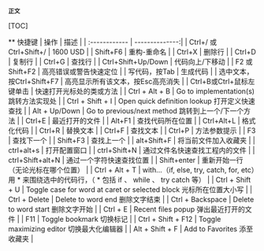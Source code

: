 **`正文`**

[TOC]

** 快捷键
| 操作      |    描述 |
| :------------ | --------------:|
| Ctrl+/ 或 Ctrl+Shift+/  | 1600 USD |
| Shift+F6     |   重构-重命名 |
| Ctrl+X      |    删除行 |
| Ctrl+D      |    复制行 |
| Ctrl+G      |    查找行 |
| Ctrl+Shift+Up/Down      |    代码向上/下移动 |
| F2 或Shift+F2      |    高亮错误或警告快速定位 |
| 写代码，按Tab      |    生成代码 |
| 选中文本，按Ctrl+Shift+F7      |    高亮显示所有该文本，按Esc高亮消失 |
| Ctrl+B或Ctrl+鼠标左键单击      |    快速打开光标处的类或方法 |
| Ctrl + Alt + B      |    Go to implementation(s) 跳转方法实现处 |
| Ctrl + Shift + I      |    Open quick definition lookup 打开定义快速查找 |
| Alt + Up/Down      |    Go to previous/next method 跳转到上一个/下一个方法 |
| Ctrl+E      |    最近打开的文件 |
| Alt+F1      |    查找代码所在位置 |
| Ctrl+Alt+L      |    格式化代码 |
| Ctrl+R      |    替换文本 |
| Ctrl+F      |    查找文本 |
| Ctrl+P      |    方法参数提示 |
| F3      |    查找下一个 |
| Shift+F3      |    查找上一个 |
| alt+Shift+F      |    将当前文件加入收藏夹 |
| ctrl+alt+s      |    打开配置窗口 |
| ctrl+Shift+N      |    通过文件名快速查找工程内的文件 |
| ctrl+Shift+alt+N      |    通过一个字符快速查找位置 |
| Shift+enter      |    重新开始一行（无论光标在哪个位置） |
| Ctrl + Alt + T       |    with…（if, else, try, catch, for, etc）用 * 来围绕选中的代码行，（ * 包括 if 、 while 、 try catch 等） |
| Ctrl + Shift + U      |    Toggle case for word at caret or selected block 光标所在位置大小写 |
| Ctrl + Delete      |    Delete to word end 删除文字结束 |
| Ctrl + Backspace      |    Delete to word start 删除文字开始 |
| Ctrl + E      |    Recent files popup 弹出最近打开的文件 |
| F11      |    Toggle bookmark 切换标记 |
| Ctrl + Shift + F12      |    Toggle maximizing editor 切换最大化编辑器 |
| Alt + Shift + F      |    Add to Favorites 添至收藏夹 |





